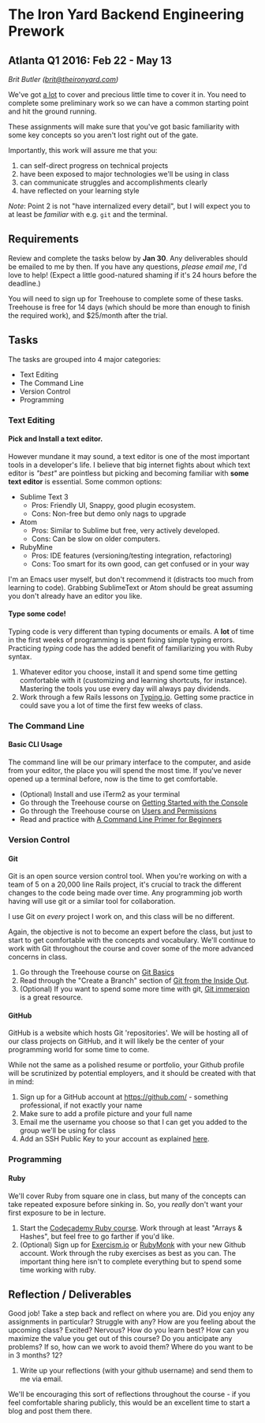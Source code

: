 # The Iron Yard Backend Engineering Prework
## Atlanta Q1 2016: Feb 22 - May 13

_Brit Butler (brit@theironyard.com)_

We've got
[a lot](https://dgosxlrnzhofi.cloudfront.net/custom_page_images/64/page_images/Rails_Competencies.png?1386276348)
to cover and precious little time to cover it in. You need to complete
some preliminary work so we can have a common starting point and hit
the ground running.

These assignments will make sure that you've got basic familiarity 
with some key concepts so you aren't lost right out of the gate.

Importantly, this work will assure me that you:

1. can self-direct progress on technical projects
2. have been exposed to major technologies we'll be using in class
3. can communicate struggles and accomplishments clearly
4. have reflected on your learning style

*Note*: Point 2 is not "have internalized every detail", but I will
expect you to at least be _familiar_ with e.g. `git` and the terminal.

## Requirements

Review and complete the tasks below by **Jan 30**. Any
deliverables should be emailed to me by then. If you have any
questions, *please email me*, I'd love to help!
(Expect a little good-natured shaming if it's 24 hours before the deadline.)

You will need to sign up for Treehouse to complete some of these
tasks. Treehouse is free for 14 days (which should be more than enough
to finish the required work), and $25/month after the trial.

## Tasks

The tasks are grouped into 4 major categories:

* Text Editing
* The Command Line
* Version Control
* Programming

### Text Editing

#### Pick and Install a text editor.

However mundane it may sound, a text editor is one of the most important
tools in a developer's life. I believe that big internet fights about which
text editor is _"best"_ are pointless but picking and becoming familiar with
**some text editor** is essential. Some common options:

* Sublime Text 3
  * Pros: Friendly UI, Snappy, good plugin ecosystem.
  * Cons: Non-free but demo only nags to upgrade
* Atom
  * Pros: Similar to Sublime but free, very actively developed.
  * Cons: Can be slow on older computers.
* RubyMine
  * Pros: IDE features (versioning/testing integration, refactoring)
  * Cons: Too smart for its own good, can get confused or in your way

I'm an Emacs user myself, but don't recommend it (distracts too much
from learning to code). Grabbing SublimeText or Atom should be great
assuming you don't already have an editor you like.

#### Type some code!

Typing code is very different than typing documents or emails.
A **lot** of time in the first weeks of programming
is spent fixing simple typing errors. Practicing *typing*
code has the added benefit of familiarizing you with Ruby syntax.

1. Whatever editor you choose, install it and spend some time getting
   comfortable with it (customizing and learning shortcuts, for instance).
   Mastering the tools you use every day will always pay dividends.
2. Work through a few Rails lessons on [Typing.io](http://typing.io).
   Getting some practice in could save you a lot of time the first few weeks of
   class.

### The Command Line

#### Basic CLI Usage

The command line will be our primary interface to the computer, and
aside from your editor, the place you will spend the most time. If you've
never opened up a terminal before, now is the time to get comfortable.

* (Optional) Install and use iTerm2 as your terminal
* Go through the Treehouse course on
  [Getting Started with the Console](http://teamtreehouse.com/library/console-foundations#getting-started-with-the-console)
* Go through the Treehouse course on
  [Users and Permissions](http://teamtreehouse.com/library/console-foundations#users-and-permissions)
* Read and practice with
  [A Command Line Primer for Beginners](http://lifehacker.com/5633909/who-needs-a-mouse-learn-to-use-the-command-line-for-almost-anything)

### Version Control

#### Git

Git is an open source version control tool. When you're working on
with a team of 5 on a 20,000 line Rails project, it's crucial to track
the different changes to the code being made over time. Any programming
job worth having will use git or a similar tool for collaboration.

I use Git on _every_ project I work on, and this class will be no different.

Again, the objective is not to become an expert before the class, but
just to start to get comfortable with the concepts and
vocabulary. We'll continue to work with Git throughout the course and
cover some of the more advanced concerns in class.

1. Go through the Treehouse course on [Git Basics](http://teamtreehouse.com/library/git-basics)
2. Read through the "Create a Branch" section of [Git from the Inside Out](https://codewords.recurse.com/issues/two/git-from-the-inside-out).
3. (Optional) If you want to spend some more time with git,
   [Git immersion](http://gitimmersion.com/) is a great resource.

#### GitHub

GitHub is a website which hosts Git 'repositories'. We will be hosting
all of our class projects on GitHub, and it will likely be the center
of your programming world for some time to come.

While not the same as a polished resume or portfolio, your Github profile
will be scrutinized by potential employers, and it should be created with that
in mind:

1. Sign up for a GitHub account at https://github.com/ - something professional, if not exactly your name
2. Make sure to add a profile picture and your full name
3. Email me the username you choose so that I can get you added to the group we'll be using for class
4. Add an SSH Public Key to your account as explained [here](https://help.github.com/articles/generating-ssh-keys/).

### Programming

#### Ruby

We'll cover Ruby from square one in class, but many of the concepts
can take repeated exposure before sinking in. So, you *really* don't
want your first exposure to be in lecture.

1. Start the
   [Codecademy Ruby course](http://www.codecademy.com/en/tracks/ruby). Work
   through at least "Arrays & Hashes", but feel free to go farther if
   you'd like.
2. (Optional) Sign up for [Exercism.io](http://exercism.io) or
   [RubyMonk](https://rubymonk.com) with your new Github account. Work
   through the ruby exercises as best as you can. The important thing
   here isn't to complete everything but to spend some time working with ruby.

## Reflection / Deliverables

Good job! Take a step back and reflect on where you are. Did you enjoy
any assignments in particular? Struggle with any? How are you feeling
about the upcoming class? Excited? Nervous? How do you learn best? How
can you maximize the value you get out of this course? Do you
anticipate any problems? If so, how can we work to avoid them? Where
do you want to be in 3 months? 12?

1. Write up your reflections (with your github username) and send them to me
   via email.

We'll be encouraging this sort of reflections throughout the course -
if you feel comfortable sharing publicly, this would be an excellent time
to start a blog and post them there.
